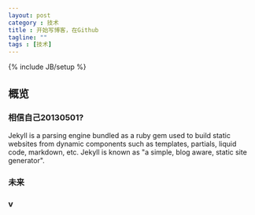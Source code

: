 ```yaml
---
layout: post
category : 技术
title : 开始写博客，在Github
tagline: ""
tags : [技术]
---
```

{% include JB/setup %}



## 概览 

### 相信自己20130501?

Jekyll is a parsing engine bundled as a ruby gem used to build static websites from
dynamic components such as templates, partials, liquid code, markdown, etc. Jekyll is known as "a simple, blog aware, static site generator".

### 未来


### v

